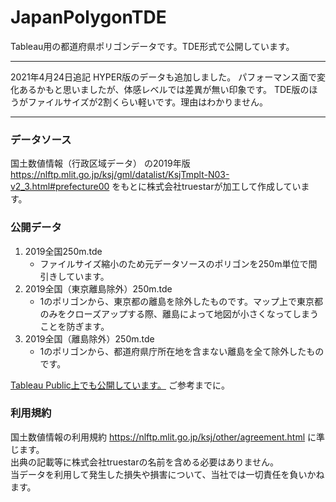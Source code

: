 # JapanPolygonTDE

Tableau用の都道府県ポリゴンデータです。TDE形式で公開しています。

___
2021年4月24日追記
HYPER版のデータも追加しました。
パフォーマンス面で変化あるかもと思いましたが、体感レベルでは差異が無い印象です。
TDE版のほうがファイルサイズが2割くらい軽いです。理由はわかりません。
___ 
  
### データソース
国土数値情報（行政区域データ） の2019年版
https://nlftp.mlit.go.jp/ksj/gml/datalist/KsjTmplt-N03-v2_3.html#prefecture00
をもとに株式会社truestarが加工して作成しています。
 
### 公開データ
 1. 2019全国250m.tde
    - ファイルサイズ縮小のため元データソースのポリゴンを250m単位で間引きしています。
 2. 2019全国（東京離島除外）250m.tde
    - 1のポリゴンから、東京都の離島を除外したものです。マップ上で東京都のみをクローズアップする際、離島によって地図が小さくなってしまうことを防ぎます。
 3. 2019全国（離島除外）250m.tde
    - 1のポリゴンから、都道府県庁所在地を含まない離島を全て除外したものです。
 
[Tableau Public上でも公開しています。](https://tabsoft.co/2LbUrjQ) ご参考までに。
 
### 利用規約  
国土数値情報の利用規約
https://nlftp.mlit.go.jp/ksj/other/agreement.html
に準じます。  
出典の記載等に株式会社truestarの名前を含める必要はありません。  
当データを利用して発生した損失や損害について、当社では一切責任を負いかねます。
